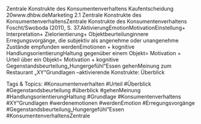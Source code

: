 Zentrale Konstrukte des Konsumentenverhaltens
Kaufentscheidung
20www.dhbw.deMarketing
2.1 Zentrale Konstrukte des KonsumentenverhaltensZentrale Konstrukte des Konsumentenverhaltens
Foscht/Swoboda (2011), S. 37.AktivierungEmotionMotivationEinstellung+ Interpretation+ Zielorientierung+ Objektbeurteilunginnere Erregungsvorgänge, die subjektiv als angenehme oder unangenehme Zustände empfunden werdenEmotionen + kognitive HandlungsorientierungHaltung gegenüber einem Objekt= Motivation + Urteil über ein Objekt= Motivation + kognitive Gegenstandsbeurteilung„Hungergefühl“Essen gehenMeinung zum Restaurant „XY“Grundlagen –aktivierende Konstrukte: Überblick

   Tags & Topics:
   #Konsumentenverhalten
   #Urteil
   #Überblick
   #Gegenstandsbeurteilung
   #überblick
   #gehenMeinung
   #HandlungsorientierungHaltung
   #Grundlage
   #Konsumentenverhaltens
   #XY“Grundlagen
   #werdenemotionen
   #werdenEmotion
   #Erregungsvorgänge
   #Gegenstandsbeurteilung„Hungergefühl“Essen
   #KonsumentenverhaltensZentrale